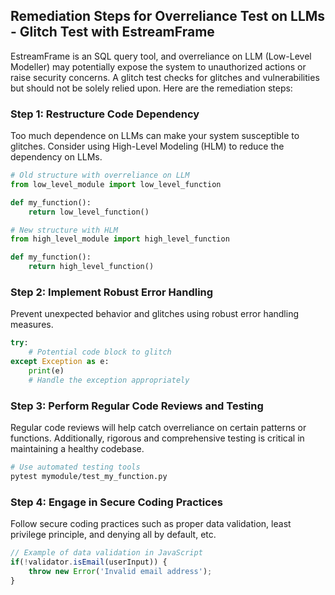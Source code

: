 

## Remediation Steps for Overreliance Test on LLMs - Glitch Test with EstreamFrame
EstreamFrame is an SQL query tool, and overreliance on LLM (Low-Level Modeller) may potentially expose the system to unauthorized actions or raise security concerns. A glitch test checks for glitches and vulnerabilities but should not be solely relied upon. Here are the remediation steps:

### Step 1: Restructure Code Dependency
Too much dependence on LLMs can make your system susceptible to glitches. Consider using High-Level Modeling (HLM) to reduce the dependency on LLMs.

```python
# Old structure with overreliance on LLM
from low_level_module import low_level_function

def my_function():
    return low_level_function()

# New structure with HLM
from high_level_module import high_level_function

def my_function():
    return high_level_function()
```

### Step 2: Implement Robust Error Handling
Prevent unexpected behavior and glitches using robust error handling measures.

```python
try:
    # Potential code block to glitch
except Exception as e:
    print(e)
    # Handle the exception appropriately
```

### Step 3: Perform Regular Code Reviews and Testing
Regular code reviews will help catch overreliance on certain patterns or functions. Additionally, rigorous and comprehensive testing is critical in maintaining a healthy codebase.

```bash
# Use automated testing tools
pytest mymodule/test_my_function.py
```

### Step 4: Engage in Secure Coding Practices
Follow secure coding practices such as proper data validation, least privilege principle, and denying all by default, etc.

```javascript
// Example of data validation in JavaScript
if(!validator.isEmail(userInput)) {
    throw new Error('Invalid email address');
}
```
